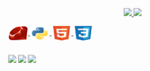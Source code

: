 
<div align="center">
  <a href="https://github.com/Slavik-s-line">
  <img height="180em" src="https://github-readme-stats.vercel.app/api?username=Slavik-s-line&show_icons=true&theme=vue"/>
  <img height="180em" src="https://github-readme-stats.vercel.app/api/top-langs/?username=Slavik-s-line&layout=compact&langs_count=7&theme=vue"/>
</div>

 <div style="display: inline_block"><br>
   <img align="center" alt="Rafa-Python" height="30" width="40" src="https://raw.githubusercontent.com/devicons/devicon/master/icons/ruby/ruby-original.svg">
   <img align="center" alt="Rafa-Python" height="30" width="40" src="https://raw.githubusercontent.com/devicons/devicon/master/icons/python/python-original.svg">
   <img align="center" alt="Rafa-HTML" height="30" width="40" src="https://raw.githubusercontent.com/devicons/devicon/master/icons/html5/html5-original.svg">
   <img align="center" alt="Rafa-CSS" height="30" width="40" src="https://raw.githubusercontent.com/devicons/devicon/master/icons/css3/css3-original.svg">
 </div>
  
 ##

<div>
  <a href="https://www.instagram.com/no.naaaaaaaaaaaaaame/" target="_blank"><img src="https://img.shields.io/badge/-Instagram-%23E4405F?style=for-the-badge&logo=instagram&logoColor=white" target="_blank"></a>
  <a href = "mailto:rytsar0pravdy@gmail.com"><img src="https://img.shields.io/badge/-Gmail-%23333?style=for-the-badge&logo=gmail&logoColor=white" target="_blank"></a>
  <a href="https://twitter.com/Zeu3lag5k3l2D8c" target="_blank"><img src="https://img.shields.io/static/v1?label=<LABEL>&message=<MESSAGE>&color=<COLOR>" target="_blank"></a>
</div>
